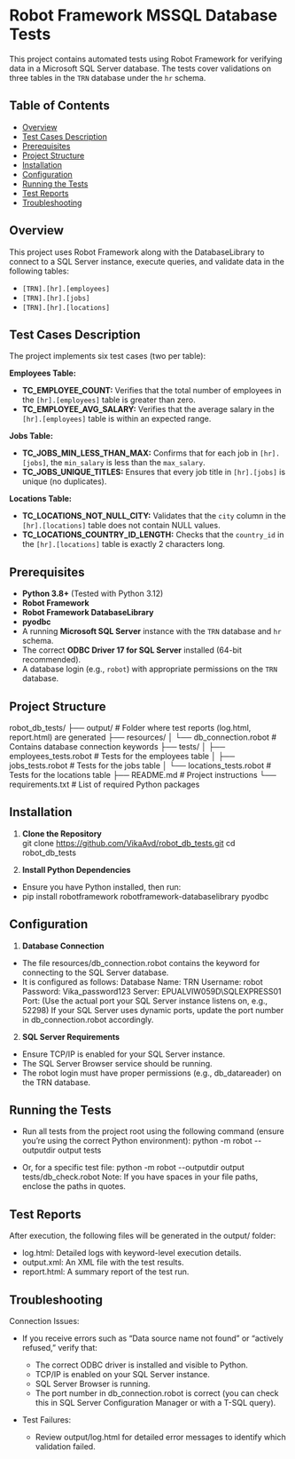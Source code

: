 # Robot Framework MSSQL Database Tests

This project contains automated tests using Robot Framework for verifying data in a Microsoft SQL Server database. The tests cover validations on three tables in the `TRN` database under the `hr` schema.

## Table of Contents
- [Overview](#overview)
- [Test Cases Description](#test-cases-description)
- [Prerequisites](#prerequisites)
- [Project Structure](#project-structure)
- [Installation](#installation)
- [Configuration](#configuration)
- [Running the Tests](#running-the-tests)
- [Test Reports](#test-reports)
- [Troubleshooting](#troubleshooting)

## Overview
This project uses Robot Framework along with the DatabaseLibrary to connect to a SQL Server instance, execute queries, and validate data in the following tables:
- `[TRN].[hr].[employees]`
- `[TRN].[hr].[jobs]`
- `[TRN].[hr].[locations]`


## Test Cases Description
The project implements six test cases (two per table):

**Employees Table:**
- **TC_EMPLOYEE_COUNT:** Verifies that the total number of employees in the `[hr].[employees]` table is greater than zero.
- **TC_EMPLOYEE_AVG_SALARY:** Verifies that the average salary in the `[hr].[employees]` table is within an expected range.

**Jobs Table:**
- **TC_JOBS_MIN_LESS_THAN_MAX:** Confirms that for each job in `[hr].[jobs]`, the `min_salary` is less than the `max_salary`.
- **TC_JOBS_UNIQUE_TITLES:** Ensures that every job title in `[hr].[jobs]` is unique (no duplicates).

**Locations Table:**
- **TC_LOCATIONS_NOT_NULL_CITY:** Validates that the `city` column in the `[hr].[locations]` table does not contain NULL values.
- **TC_LOCATIONS_COUNTRY_ID_LENGTH:** Checks that the `country_id` in the `[hr].[locations]` table is exactly 2 characters long.


## Prerequisites
- **Python 3.8+** (Tested with Python 3.12)
- **Robot Framework**
- **Robot Framework DatabaseLibrary**
- **pyodbc**
- A running **Microsoft SQL Server** instance with the `TRN` database and `hr` schema.
- The correct **ODBC Driver 17 for SQL Server** installed (64-bit recommended).
- A database login (e.g., `robot`) with appropriate permissions on the `TRN` database.

## Project Structure
robot_db_tests/
├── output/                       # Folder where test reports (log.html, report.html) are generated
├── resources/
│   └── db_connection.robot       # Contains database connection keywords
├── tests/
│   ├── employees_tests.robot     # Tests for the employees table
│   ├── jobs_tests.robot          # Tests for the jobs table
│   └── locations_tests.robot     # Tests for the locations table
├── README.md                     # Project instructions
└── requirements.txt              # List of required Python packages


## Installation
1. **Clone the Repository**  
   git clone https://github.com/VikaAvd/robot_db_tests.git
   cd robot_db_tests

2. **Install Python Dependencies**
- Ensure you have Python installed, then run:
- pip install robotframework robotframework-databaselibrary pyodbc

## Configuration
1. **Database Connection**
- The file resources/db_connection.robot contains the keyword for connecting to the SQL Server database. 
- It is configured as follows:
      Database Name: TRN
      Username: robot
      Password: Vika_password123
      Server: EPUALVIW059D\SQLEXPRESS01
      Port: (Use the actual port your SQL Server instance listens on, e.g., 52298)
      If your SQL Server uses dynamic ports, update the port number in db_connection.robot accordingly.

2. **SQL Server Requirements**
- Ensure TCP/IP is enabled for your SQL Server instance.
- The SQL Server Browser service should be running.
- The robot login must have proper permissions (e.g., db_datareader) on the TRN database.

## Running the Tests
- Run all tests from the project root using the following command (ensure you’re using the correct Python environment):
   python -m robot --outputdir output tests

- Or, for a specific test file:
   python -m robot --outputdir output tests/db_check.robot
Note: If you have spaces in your file paths, enclose the paths in quotes.

## Test Reports
After execution, the following files will be generated in the output/ folder:
- log.html: Detailed logs with keyword-level execution details.
- output.xml: An XML file with the test results.
- report.html: A summary report of the test run.

## Troubleshooting
Connection Issues:
- If you receive errors such as “Data source name not found” or “actively refused,” verify that:
   - The correct ODBC driver is installed and visible to Python.
   - TCP/IP is enabled on your SQL Server instance.
   - SQL Server Browser is running.
   - The port number in db_connection.robot is correct 
      (you can check this in SQL Server Configuration Manager or with a T-SQL query).

- Test Failures:
   - Review output/log.html for detailed error messages to identify which validation failed.
